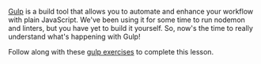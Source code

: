 [Gulp](http://gulpjs.com/) is a build tool that allows you to automate and enhance your workflow with plain JavaScript. We've been using it for some time to run nodemon and linters, but you have yet to build it yourself. So, now's the time to really understand what's happening with Gulp!

Follow along with these [gulp exercises](https://github.com/gSchool/gulp-exercises) to complete this lesson.
